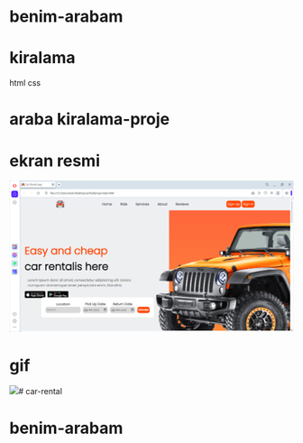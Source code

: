 # benim-arabam



# kiralama
html css
# araba kiralama-proje

# ekran resmi

![](images/car%20rental.png.png)
 



#  gif

![](images/arabaprojesi.gif)# car-rental


# benim-arabam
